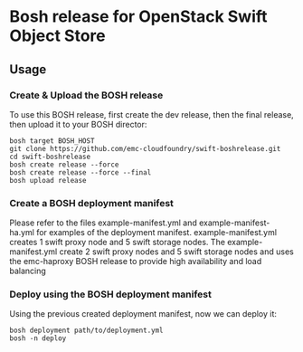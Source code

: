 # Bosh release for OpenStack Swift Object Store

## Usage

### Create & Upload the BOSH release

To use this BOSH release, first create the dev release, then the final release, then upload it to your BOSH director:

```
bosh target BOSH_HOST
git clone https://github.com/emc-cloudfoundry/swift-boshrelease.git
cd swift-boshrelease
bosh create release --force
bosh create release --force --final
bosh upload release
```

### Create a BOSH deployment manifest

Please refer to the files example-manifest.yml and example-manifest-ha.yml for examples of the deployment manifest.
example-manifest.yml creates 1 swift proxy node and 5 swift storage nodes.
The example-manifest.yml create 2 swift proxy nodes and 5 swift storage nodes and uses the emc-haproxy BOSH release to provide high availability and load balancing

### Deploy using the BOSH deployment manifest

Using the previous created deployment manifest, now we can deploy it:

```
bosh deployment path/to/deployment.yml
bosh -n deploy
```

